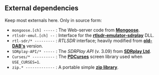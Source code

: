## External dependencies

Keep most externals here. Only in source form:
 * `mongoose.[ch] -----` : The Web-server code from **[Mongoose](https://www.cesanta.com/)**.
 * `rtlsdr-emul.[ch] --` : Interface for the **[rtlsdr-emulator-sdrplay](https://github.com/JvanKatwijk/rtlsdr-emulator-sdrplay/)** DLL.
 * `rtl-sdr/* ---------` : *RTLSDR* interface; heavily modified from **[old-DAB's](https://github.com/old-dab/rtlsdr/blob/master/src/)** version.
 * `SDRplay-API/* -----` : The *SDRPlay API* (v. 3.09) from **[SDRplay Ltd](https://www.sdrplay.com/)**.
 * `Curses/* ----------` : The **[PDCurses](https://github.com/wmcbrine/PDCurses)** screen library used when `USE_CURSES=1`.
 * `zip.* -------------` : A portable simple **[zip library](https://github.com/kuba--/zip)**.
